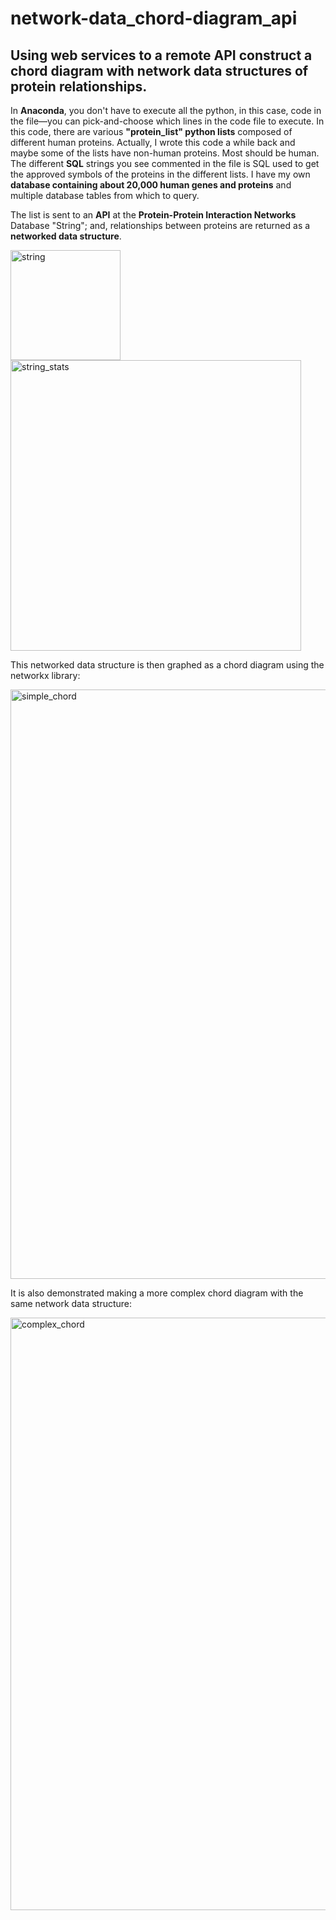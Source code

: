 # network-data_chord-diagram_api
## Using web services to a remote API construct a chord diagram with network data structures of protein relationships.


In **Anaconda**, you don't have to execute all the python, in this case, code in the file—you can pick-and-choose which lines in the code file to execute.  In this code, there are various **"protein_list" python lists** composed of different human proteins.   Actually, I wrote this code a while back and maybe some of the lists have non-human proteins.  Most should be human.   The different **SQL** strings you see commented in the file is SQL used to get the approved symbols of the proteins in the different lists.  I have my own **database containing about 20,000 human genes and proteins** and multiple database tables from which to query.

The list is sent to an **API** at the **Protein-Protein Interaction Networks** Database "String"; and, relationships between proteins are returned as a **networked data structure**.

<img width="176" alt="string" src="https://user-images.githubusercontent.com/12736699/208809089-8648affc-a610-4c61-81b2-88b80de76f32.png">

<img width="465" alt="string_stats" src="https://user-images.githubusercontent.com/12736699/208809109-4f966ca6-7fd5-4cfb-9997-b33ddd999485.png">


This networked data structure is then graphed as a chord diagram using the networkx library:

<img width="943" alt="simple_chord" src="https://user-images.githubusercontent.com/12736699/208809144-f61ba308-38ba-437e-abb8-65bc2878cb73.png">

It is also demonstrated making a more complex chord diagram with the same network data structure:

<img width="948" alt="complex_chord" src="https://user-images.githubusercontent.com/12736699/208809176-fe806485-dc8c-437e-a13c-de9a3b90784b.png">
